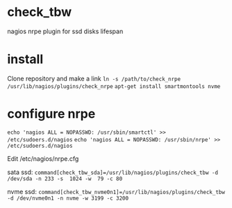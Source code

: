 # check_tbw
 nagios nrpe plugin for ssd disks lifespan

# install

Clone repository and make a link
```ln -s /path/to/check_nrpe /usr/lib/nagios/plugins/check_nrpe```
```apt-get install smartmontools nvme```

# configure nrpe
```echo 'nagios ALL = NOPASSWD: /usr/sbin/smartctl' >> /etc/sudoers.d/nagios```
```echo 'nagios ALL = NOPASSWD: /usr/sbin/nrpe' >> /etc/sudoers.d/nagios```

Edit /etc/nagios/nrpe.cfg

sata ssd:
```command[check_tbw_sda]=/usr/lib/nagios/plugins/check_tbw -d /dev/sda -n 233 -s  1024 -w  79 -c 80```

nvme ssd:
```command[check_tbw_nvme0n1]=/usr/lib/nagios/plugins/check_tbw -d /dev/nvme0n1 -n nvme -w 3199 -c 3200```

